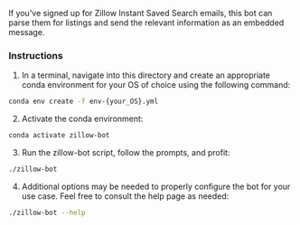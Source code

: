 If you've signed up for Zillow Instant Saved Search emails, this bot can parse them for listings and send the relevant information as an embedded message.

### Instructions

1. In a terminal, navigate into this directory and create an appropriate conda environment for your OS of choice using the following command:

```bash
conda env create -f env-{your_OS}.yml
```

2. Activate the conda environment:

```bash
conda activate zillow-bot
```

3. Run the zillow-bot script, follow the prompts, and profit:

```bash
./zillow-bot
```

4. Additional options may be needed to properly configure the bot for your use case. Feel free to consult the help page as needed:

```bash
./zillow-bot --help
```
